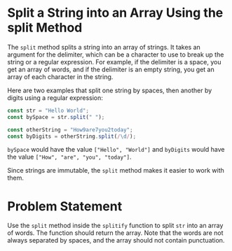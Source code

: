 # Split a String into an Array Using the split Method
The ```split``` method splits a string into an array of strings. It takes an argument for the delimiter, which can be a character to use to break up the string or a regular expression. For example, if the delimiter is a space, you get an array of words, and if the delimiter is an empty string, you get an array of each character in the string.

Here are two examples that split one string by spaces, then another by digits using a regular expression:
```javascript
const str = "Hello World";
const bySpace = str.split(" ");

const otherString = "How9are7you2today";
const byDigits = otherString.split(/\d/);
```
```bySpace``` would have the value ```["Hello", "World"]``` and ```byDigits``` would have the value ```["How", "are", "you", "today"]```.

Since strings are immutable, the ```split``` method makes it easier to work with them.

# Problem Statement
Use the ```split``` method inside the ```splitify``` function to split ```str``` into an array of words. The function should return the array. Note that the words are not always separated by spaces, and the array should not contain punctuation.
